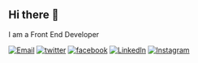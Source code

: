 ## Hi there 👋

I am a Front End Developer 



[![Email](https://img.icons8.com/?size=100&id=eKlyMs0XteXZ&format=png&color=000000)](mailto:mansubsheikh4@gmail.com)
[![twitter](https://img.icons8.com/?size=100&id=13963&format=png&color=000000)](https://twitter.com/mansub_sheikh)
[![facebook](https://img.icons8.com/?size=100&id=118497&format=png&color=000000)](https://www.facebook.com/mansub.hafeez.1/)
[![LinkedIn](https://img.icons8.com/?size=100&id=13930&format=png&color=000000)](https://www.linkedin.com/in/mansub-hafeez-91)
[![Instagram](https://img.icons8.com/?size=100&id=32323&format=png&color=000000)](https://www.instagram.com/mansub_hafeez/)

